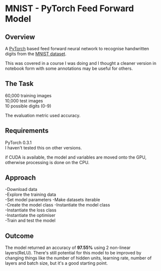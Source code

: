 # MNIST - PyTorch Feed Forward Model

## Overview
A [PyTorch](https://pytorch.org) based feed forward neural network to recognise handwritten digits from the [MNIST dataset](http://yann.lecun.com/exdb/mnist/).

This was covered in a course I was doing and I thought a cleaner version in notebook form with some annotations may be useful for others.

## The Task
60,000 training images  
10,000 test images  
10 possible digits (0-9)  

The evaluation metric used accuracy.

## Requirements
PyTorch 0.3.1  
I haven't tested this on other versions.

if CUDA is available, the model and variables are moved onto the GPU, otherwise processing is done on the CPU.

## Approach
-Download data  
-Explore the training data  
-Set model parameters
-Make datasets iterable  
-Create the model class
-Instantiate the model class  
-Instantiate the loss class  
-Instantiate the optimiser  
-Train and test the model

## Outcome
The model returned an accuracy of **97.55%** using 2 non-linear layers(ReLU). There's still potential for this model to be improved by changing things like the number of hidden units, learning rate, number of layers and batch size, but it's a good starting point.
